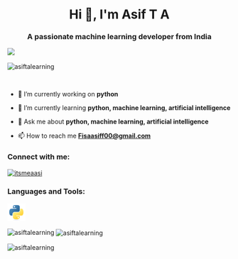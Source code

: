 <h1 align="center">Hi 👋, I'm Asif T A</h1>
<h3 align="center">A passionate machine learning developer from India</h3>
<img align="right alt="Coding" width="400" src="https://cdn.dribbble.com/users/1162077/screenshots/3848914/programmer.gif">

<p align="left"> <img src="https://komarev.com/ghpvc/?username=asiftalearning&label=Profile%20views&color=0e75b6&style=flat" alt="asiftalearning" /> </p>

<p align="left"> <a href="https://twitter.com/" target="blank"><img src="https://img.shields.io/twitter/follow/?logo=twitter&style=for-the-badge" alt="" /></a> </p>

- 🔭 I’m currently working on **python**

- 🌱 I’m currently learning **python, machine learning, artificial intelligence**

- 💬 Ask me about **python, machine learning, artificial intelligence**

- 📫 How to reach me **Fisaasiff00@gmail.com**

<h3 align="left">Connect with me:</h3>
<p align="left">
<a href="https://instagram.com/itsmeaasi" target="blank"><img align="center" src="https://raw.githubusercontent.com/rahuldkjain/github-profile-readme-generator/master/src/images/icons/Social/instagram.svg" alt="itsmeaasi" height="30" width="40" /></a>
</p>

<h3 align="left">Languages and Tools:</h3>
<p align="left"> <a href="https://www.python.org" target="_blank" rel="noreferrer"> <img src="https://raw.githubusercontent.com/devicons/devicon/master/icons/python/python-original.svg" alt="python" width="40" height="40"/> </a> </p>

<p><img align="left" src="https://github-readme-stats.vercel.app/api/top-langs?username=asiftalearning&show_icons=true&locale=en&layout=compact" alt="asiftalearning" /></p>

<p>&nbsp;<img align="center" src="https://github-readme-stats.vercel.app/api?username=asiftalearning&show_icons=true&locale=en" alt="asiftalearning" /></p>

<p><img align="center" src="https://github-readme-streak-stats.herokuapp.com/?user=asiftalearning&" alt="asiftalearning" /></p>
